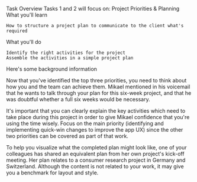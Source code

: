Task Overview
Tasks 1 and 2 will focus on: Project Priorities & Planning
What you'll learn

    How to structure a project plan to communicate to the client what's required

What you'll do

    Identify the right activities for the project
    Assemble the activities in a simple project plan

Here's some background information

Now that you've identified the top three priorities, you need to think about how you and the team can achieve them. Mikael mentioned in his voicemail that he wants to talk through your plan for this six-week project, and that he was doubtful whether a full six weeks would be necessary.

It's important that you can clearly explain the key activities which need to take place during this project in order to give Mikael confidence that you're using the time wisely. Focus on the main priority (identifying and implementing quick-win changes to improve the app UX) since the other two priorities can be covered as part of that work.

To help you visualize what the completed plan might look like, one of your colleagues has shared an equivalent plan from her own project's kick-off meeting. Her plan relates to a consumer research project in Germany and Switzerland. Although the content is not related to your work, it may give you a benchmark for layout and style.
